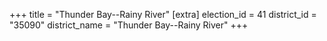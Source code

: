 +++
title = "Thunder Bay--Rainy River"
[extra]
election_id = 41
district_id = "35090"
district_name = "Thunder Bay--Rainy River"
+++
